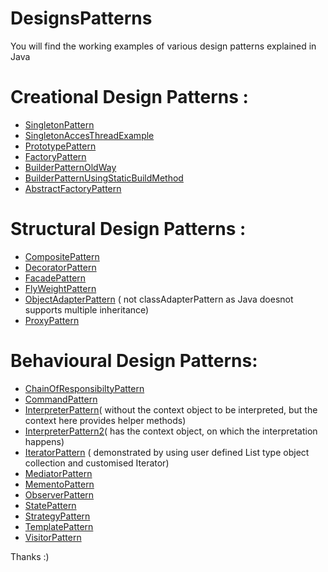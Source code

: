 # DesignsPatterns

You will find the working examples of various design patterns explained in Java

# Creational Design Patterns :
- [SingletonPattern](src/DesignPatterns/CreationDesignPatterns/SingletonPattern.java)
- [SingletonAccesThreadExample](src/DesignPatterns/CreationDesignPatterns/SingletonAccesThreadExample.java)
- [PrototypePattern](src/DesignPatterns/CreationDesignPatterns/PrototypePattern.java)
- [FactoryPattern](src/DesignPatterns/CreationDesignPatterns/FactoryPattern.java)
- [BuilderPatternOldWay](src/DesignPatterns/CreationDesignPatterns/BuilderPatternOldWay.java)
- [BuilderPatternUsingStaticBuildMethod](src/DesignPatterns/CreationDesignPatterns/BuilderPatternUsingStaticBuildMethod.java)
- [AbstractFactoryPattern](src/DesignPatterns/CreationDesignPatterns/AbstractFactoryPattern.java)
  
# Structural Design Patterns :
- [CompositePattern](src/DesignPatterns/StructuralDesignPatterns/CompositePattern.java)
- [DecoratorPattern](src/DesignPatterns/StructuralDesignPatterns/DecoratorPattern.java)
- [FacadePattern](src/DesignPatterns/StructuralDesignPatterns/FacadePattern.java)
- [FlyWeightPattern](src/DesignPatterns/StructuralDesignPatterns/FlyWeightPattern.java)
- [ObjectAdapterPattern](src/DesignPatterns/StructuralDesignPatterns/ObjectAdapterPattern.java) ( not classAdapterPattern as Java doesnot supports multiple inheritance)
- [ProxyPattern](src/DesignPatterns/StructuralDesignPatterns/ProxyPattern.java)
  
# Behavioural Design Patterns:
- [ChainOfResponsibiltyPattern](src/DesignPatterns/BehaviouralDesignPattern/ChainOfResponsibiltyPattern.java)
- [CommandPattern](src/DesignPatterns/BehaviouralDesignPattern/CommandPattern.java)
- [InterpreterPattern](src/DesignPatterns/BehaviouralDesignPattern/InterpreterPattern.java)( without the context object to be interpreted, but the context here provides helper methods)
- [InterpreterPattern2](src/DesignPatterns/BehaviouralDesignPattern/InterpreterPattern2.java)( has the context object, on which the interpretation happens)
- [IteratorPattern](src/DesignPatterns/BehaviouralDesignPattern/IteratorPattern.java) ( demonstrated by using user defined List type object collection and customised Iterator)
- [MediatorPattern](src/DesignPatterns/BehaviouralDesignPattern/MediatorPattern.java)
- [MementoPattern](src/DesignPatterns/BehaviouralDesignPattern/MementoPattern.java)
- [ObserverPattern](src/DesignPatterns/BehaviouralDesignPattern/ObserverPattern.java)
- [StatePattern](src/DesignPatterns/BehaviouralDesignPattern/StatePattern.java)
- [StrategyPattern](src/DesignPatterns/BehaviouralDesignPattern/StatePattern.java)
- [TemplatePattern](src/DesignPatterns/BehaviouralDesignPattern/TemplatePattern.java)
- [VisitorPattern](src/DesignPatterns/BehaviouralDesignPattern/VisitorPattern.java)
  
Thanks :)
  
